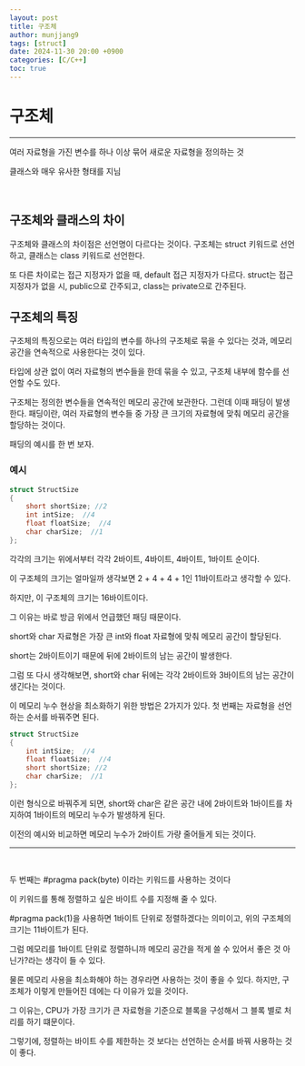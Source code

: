 ```yaml
---
layout: post
title: 구조체
author: munjjang9
tags: [struct]
date: 2024-11-30 20:00 +0900
categories: [C/C++]
toc: true
---
```


# 구조체
---
여러 자료형을 가진 변수를 하나 이상 묶어 새로운 자료형을 정의하는 것

클래스와 매우 유사한 형태를 지님

<br>

## 구조체와 클래스의 차이

구조체와 클래스의 차이점은 선언명이 다르다는 것이다. 구조체는 struct 키워드로 선언하고, 클래스는 class 키워드로 선언한다.

또 다른 차이로는 접근 지정자가 없을 때, default 접근 지정자가 다르다. struct는 접근 지정자가 없을 시, public으로 간주되고, class는 private으로 간주된다.

## 구조체의 특징
구조체의 특징으로는 여러 타입의 변수를 하나의 구조체로 묶을 수 있다는 것과, 메모리 공간을 연속적으로 사용한다는 것이 있다.

타입에 상관 없이 여러 자료형의 변수들을 한데 묶을 수 있고, 구조체 내부에 함수를 선언할 수도 있다.

구조체는 정의한 변수들을 연속적인 메모리 공간에 보관한다. 그런데 이때 패딩이 발생한다. 패딩이란, 여러 자료형의 변수들 중 가장 큰 크기의 자료형에 맞춰 메모리 공간을 할당하는 것이다.

패딩의 예시를 한 번 보자.


### 예시
```c
struct StructSize
{
	short shortSize; //2
	int intSize;  //4
	float floatSize;  //4
	char charSize;  //1
};
```

각각의 크기는 위에서부터 각각 2바이트, 4바이트, 4바이트, 1바이트 순이다.

이 구조체의 크기는 얼마일까 생각보면 2 + 4 + 4 + 1인 11바이트라고 생각할 수 있다.

하지만, 이 구조체의 크기는 16바이트이다.

그 이유는 바로 방금 위에서 언급했던 패딩 때문이다.

short와 char 자료형은 가장 큰 int와 float 자료형에 맞춰 메모리 공간이 할당된다.

short는 2바이트이기 때문에 뒤에 2바이트의 남는 공간이 발생한다.

그럼 또 다시 생각해보면, short와 char 뒤에는 각각 2바이트와 3바이트의 남는 공간이 생긴다는 것이다.


이 메모리 누수 현상을 최소화하기 위한 방법은 2가지가 있다. 첫 번째는 자료형을 선언하는 순서를 바꿔주면 된다. 

```c
struct StructSize
{
	int intSize;  //4
	float floatSize;  //4
	short shortSize; //2
	char charSize;  //1
};
```

이런 형식으로 바꿔주게 되면, short와 char은 같은 공간 내에 2바이트와 1바이트를 차지하여 1바이트의 메모리 누수가 발생하게 된다.

이전의 예시와 비교하면 메모리 누수가 2바이트 가량 줄어들게 되는 것이다.

---
<br>

두 번째는 #pragma pack(byte) 이라는 키워드를 사용하는 것이다

이 키워드를 통해 정렬하고 싶은 바이트 수를 지정해 줄 수 있다.

#pragma pack(1)을 사용하면 1바이트 단위로 정렬하겠다는 의미이고, 위의 구조체의 크기는 11바이트가 된다.

그럼 메모리를 1바이트 단위로 정렬하니까 메모리 공간을 적게 쓸 수 있어서 좋은 것 아닌가?라는 생각이 들 수 있다.

물론 메모리 사용을 최소화해야 하는 경우라면 사용하는 것이 좋을 수 있다. 하지만, 구조체가 이렇게 만들어진 데에는 다 이유가 있을 것이다.

그 이유는, CPU가 가장 크기가 큰 자료형을 기준으로 블록을 구성해서 그 블록 별로 처리를 하기 떄문이다.

그렇기에, 정렬하는 바이트 수를 제한하는 것 보다는 선언하는 순서를 바꿔 사용하는 것이 좋다.